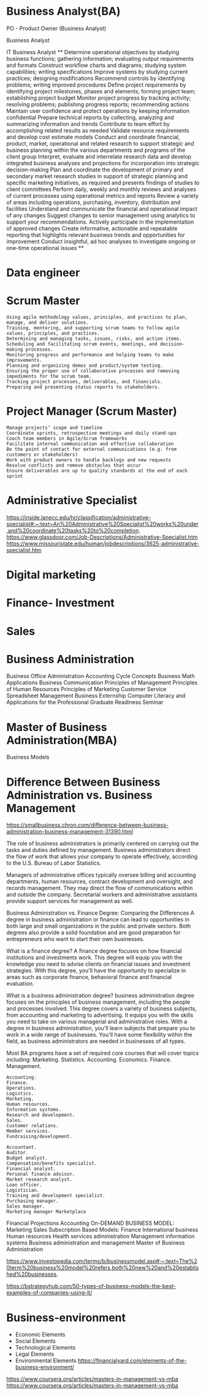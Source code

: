 
 # Business Analyst(BA)
 PO - Product Owner (Business Analyst)
 
Business Analyst

IT Business Analyst
**
     Determine operational objectives by studying business functions; gathering information; evaluating output requirements and formats 
    Construct workflow charts and diagrams; studying system capabilities; writing specifications 
    Improve systems by studying current practices; designing modifications 
    Recommend controls by identifying problems; writing improved procedures 
    Define project requirements by identifying project milestones, phases and elements; forming project team; establishing project budget 
    Monitor project progress by tracking activity; resolving problems; publishing progress reports; recommending actions 
    Maintain user confidence and protect operations by keeping information confidential 
    Prepare technical reports by collecting, analyzing and summarizing information and trends 
    Contribute to team effort by accomplishing related results as needed 
    Validate resource requirements and develop cost estimate models 
    Conduct and coordinate financial, product, market, operational and related research to support strategic and business planning within the various departments  and programs of the client group
    Interpret, evaluate and interrelate research data and develop integrated business analyses and projections for incorporation into strategic decision-making
    Plan and coordinate the development of primary and secondary market research studies in support of strategic planning and specific marketing initiatives, as   required and presents findings of studies to client committees
    Perform daily, weekly and monthly reviews and analyses of current processes using operational metrics and reports 
    Review a variety of areas including operations, purchasing, inventory, distribution and facilities 
    Understand and communicate the financial and operational impact of any changes 
    Suggest changes to senior management using analytics to support your recommendations. Actively participate in the implementation of approved changes 
    Create informative, actionable and repeatable reporting that highlights relevant business trends and opportunities for improvement 
    Conduct insightful, ad hoc analyses to investigate ongoing or one-time operational issues 
**
 # Data engineer
 
 # Scrum Master

    Using agile methodology values, principles, and practices to plan, manage, and deliver solutions.
    Training, mentoring, and supporting scrum teams to follow agile values, principles, and practices.
    Determining and managing tasks, issues, risks, and action items.
    Scheduling and facilitating scrum events, meetings, and decision-making processes.
    Monitoring progress and performance and helping teams to make improvements.
    Planning and organizing demos and product/system testing.
    Ensuring the proper use of collaborative processes and removing impediments for the scrum team.
    Tracking project processes, deliverables, and financials.
    Preparing and presenting status reports to stakeholders.

 # Project Manager (Scrum Master)
    Manage projects’ scope and timeline
    Coordinate sprints, retrospective meetings and daily stand-ups
    Coach team members in Agile/Scrum frameworks
    Facilitate internal communication and effective collaboration
    Be the point of contact for external communications (e.g. from customers or stakeholders)
    Work with product owners to handle backlogs and new requests
    Resolve conflicts and remove obstacles that occur
    Ensure deliverables are up to quality standards at the end of each sprint


 # Administrative Specialist


https://inside.lanecc.edu/hr/classification/administrative-specialist#:~:text=An%20Administrative%20Specialist%20works%20under,and%20coordinate%20tasks%20to%20completion.
https://www.glassdoor.com/Job-Descriptions/Administrative-Specialist.htm 
https://www.missouristate.edu/human/jobdescriptions/3625-administrative-specialist.htm 



 # Digital marketing

 # Finance- Investment 


 # Sales

#  Business Administration 
Business Office Administration
    Accounting Cycle Concepts
    Business Math Applications
    Business Communication
    Principles of Management
    Principles of Human Resources
    Principles of Marketing
    Customer Service
    Spreadsheet Management
    Business Externship
    Computer Literacy and Applications for the Professional
    Graduate Readiness Seminar
 
# Master of Business Administration(MBA)


Business Models

# Difference Between Business Administration vs. Business Management
https://smallbusiness.chron.com/difference-between-business-administration-business-management-31390.html

The role of business administrators is primarily centered on carrying out the tasks and duties defined by management. Business administrators direct the flow of work that allows your company to operate effectively, according to the U.S. Bureau of Labor Statistics.

 Managers of administrative offices typically oversee billing and accounting departments, human resources, contract development and oversight, and records management. They may direct the flow of communications within and outside the company. Secretarial workers and administrative assistants provide support services for management as well.




Business Administration vs. Finance Degree: Comparing the Differences
    A degree in business administration or finance can lead to opportunities in both large and small organizations in the public and private sectors. Both degrees also provide a solid foundation and are good preparation for entrepreneurs who want to start their own businesses. 

What is a finance degree?
    A finance degree focuses on how financial institutions and investments work. This degree will equip you with the knowledge you need to advise clients on financial issues and investment strategies. With this degree, you'll have the opportunity to specialize in areas such as corporate finance, behavioral finance and financial evaluation.

What is a business administration degree?
     business administration degree focuses on the principles of business management, including the people and processes involved. This degree covers a variety of business subjects, from accounting and marketing to advertising. It equips you with the skills you need to take on various managerial and administrative roles. With a degree in business administration, you'll learn subjects that prepare you to work in a wide range of businesses. You'll have some flexibility within the field, as business administrators are needed in businesses of all types.


Most  BA programs have a set of required core courses that will cover topics including:
    Marketing.
    Statistics.
    Accounting.
    Economics.
    Finance.
    Management.
    
    
    Accounting.
    Finance.
    Operations.
    Logistics.
    Marketing.
    Human resources.
    Information systems.
    Research and development.
    Sales.
    Customer relations.
    Member services.
    Fundraising/development.

    Accountant.
    Auditor.
    Budget analyst.
    Compensation/benefits specialist.
    Financial analyst.
    Personal finance advisor.
    Market research analyst.
    Loan officer.
    Logistician.
    Training and development specialist.
    Purchasing manager.
    Sales manager.
    Marketing manager Marketplace
 Financial Projections
    Accounting  On-DEMAND BUSINESS MODEL:
    Marketing
    Sales Subscription Based Models:
    Finance
    International business
    Human resources
    Health services administration
    Management information systems
    Business administration and management
    Master of Business Administration


https://www.investopedia.com/terms/b/businessmodel.asp#:~:text=The%20term%20business%20model%20refers,both%20new%20and%20established%20businesses.

https://bstrategyhub.com/50-types-of-business-models-the-best-examples-of-companies-using-it/

# Business-environment	
+ Economic Elements
+ Social Elements
+ Technological Elements
+ Legal Elements
+ Environmental Elements
https://financialyard.com/elements-of-the-business-environment/

https://www.coursera.org/articles/masters-in-management-vs-mba
https://www.coursera.org/articles/masters-in-management-vs-mba